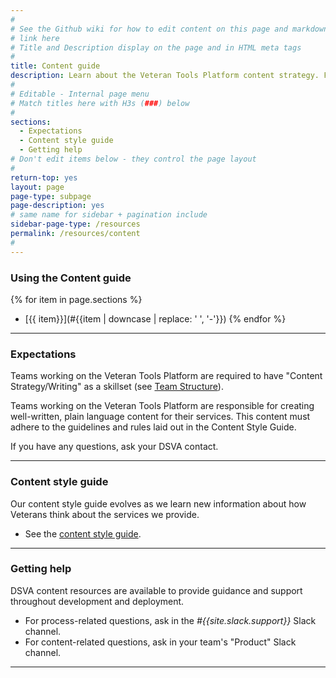 ```yaml
---
#
# See the Github wiki for how to edit content on this page and markdown styles you can use:
# link here
# Title and Description display on the page and in HTML meta tags
#
title: Content guide
description: Learn about the Veteran Tools Platform content strategy. Find content resources, tools, and examples you can use throughout the <i>Digital Delivery</i> lifecycle.
#
# Editable - Internal page menu
# Match titles here with H3s (###) below
#
sections:
  - Expectations
  - Content style guide
  - Getting help
# Don't edit items below - they control the page layout
#
return-top: yes
layout: page
page-type: subpage
page-description: yes
# same name for sidebar + pagination include
sidebar-page-type: /resources
permalink: /resources/content
#
---
```


### Using the Content guide

{% for item in page.sections %}
* [{{ item}}](#{{item | downcase | replace: ' ', '-'}})
{% endfor %}

<hr>

### Expectations

Teams working on the Veteran Tools Platform are required to have "Content Strategy/Writing" as a skillset (see [Team Structure]({{site.baseurl}}/resources/more/team-structure#team-roles)).

Teams working on the Veteran Tools Platform are responsible for creating well-written, plain language content for their services. This content must adhere to the guidelines and rules laid out in the Content Style Guide.

If you have any questions, ask your DSVA contact.

<hr>

### Content style guide

Our content style guide evolves as we learn new information about how Veterans think about the services we provide.

* See the <a href="https://github.com/department-of-veterans-affairs/vets.gov-content-style-guide" target="_blank">content style guide</a>.

<hr>

### Getting help

DSVA content resources are available to provide guidance and support throughout development and deployment.

* For process-related questions, ask in the *#{{site.slack.support}}* Slack channel.
* For content-related questions, ask in your team's "Product" Slack channel.

<hr>
